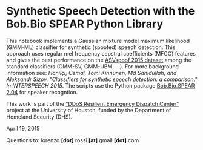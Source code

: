 # Synthetic Speech Detection with the Bob.Bio SPEAR Python Library

This notebook implements a Gaussian mixture model maximum likelihood (GMM-ML) classifier for synthetic (spoofed) speech detection. This approach uses regular mel frequency cepstral coefficients (MFCC) features and gives the best performance on the [ASVspoof 2015 dataset](https://www.idiap.ch/dataset/avspoof) among the standard classifiers (GMM-SV, GMM-UBM, ...). For more background information see: *Hanilçi, Cemal, Tomi Kinnunen, Md Sahidullah, and Aleksandr Sizov. \"Classifiers for synthetic speech detection: a comparison.\" In INTERSPEECH 2015*. The scripts use the Python package [Bob.Bio.SPEAR 2.04](https://pypi.python.org/pypi/bob.bio.spear/2.0.4) for speaker recogntion.

This work is part of the [\"DDoS Resilient Emergency Dispatch Center\"](https://www.dhs.gov/science-and-technology/news/2015/09/04/dhs-st-awards-university-houston-26m-cyber-security-research) project at the University of Houston, funded by the Department of Homeland Security (DHS).

April 19, 2015
 
Questions to: lorenzo **[dot]** rossi **[at]** gmail **[dot]** com
